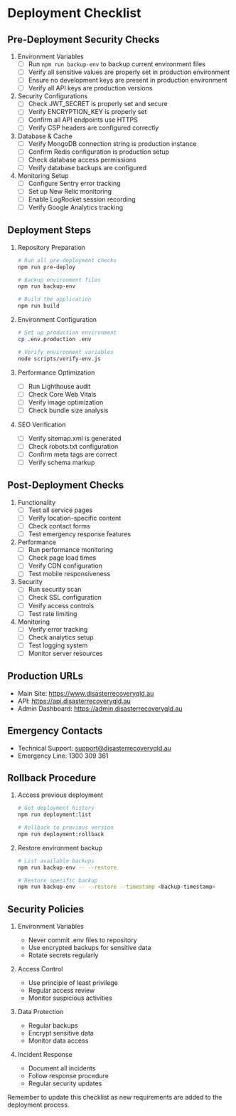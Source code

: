 # Deployment Checklist

## Pre-Deployment Security Checks

1. Environment Variables
   - [ ] Run `npm run backup-env` to backup current environment files
   - [ ] Verify all sensitive values are properly set in production environment
   - [ ] Ensure no development keys are present in production environment
   - [ ] Verify all API keys are production versions

2. Security Configurations
   - [ ] Check JWT_SECRET is properly set and secure
   - [ ] Verify ENCRYPTION_KEY is properly set
   - [ ] Confirm all API endpoints use HTTPS
   - [ ] Verify CSP headers are configured correctly

3. Database & Cache
   - [ ] Verify MongoDB connection string is production instance
   - [ ] Confirm Redis configuration is production setup
   - [ ] Check database access permissions
   - [ ] Verify database backups are configured

4. Monitoring Setup
   - [ ] Configure Sentry error tracking
   - [ ] Set up New Relic monitoring
   - [ ] Enable LogRocket session recording
   - [ ] Verify Google Analytics tracking

## Deployment Steps

1. Repository Preparation
   ```bash
   # Run all pre-deployment checks
   npm run pre-deploy

   # Backup environment files
   npm run backup-env

   # Build the application
   npm run build
   ```

2. Environment Configuration
   ```bash
   # Set up production environment
   cp .env.production .env

   # Verify environment variables
   node scripts/verify-env.js
   ```

3. Performance Optimization
   - [ ] Run Lighthouse audit
   - [ ] Check Core Web Vitals
   - [ ] Verify image optimization
   - [ ] Check bundle size analysis

4. SEO Verification
   - [ ] Verify sitemap.xml is generated
   - [ ] Check robots.txt configuration
   - [ ] Confirm meta tags are correct
   - [ ] Verify schema markup

## Post-Deployment Checks

1. Functionality
   - [ ] Test all service pages
   - [ ] Verify location-specific content
   - [ ] Check contact forms
   - [ ] Test emergency response features

2. Performance
   - [ ] Run performance monitoring
   - [ ] Check page load times
   - [ ] Verify CDN configuration
   - [ ] Test mobile responsiveness

3. Security
   - [ ] Run security scan
   - [ ] Check SSL configuration
   - [ ] Verify access controls
   - [ ] Test rate limiting

4. Monitoring
   - [ ] Verify error tracking
   - [ ] Check analytics setup
   - [ ] Test logging system
   - [ ] Monitor server resources

## Production URLs

- Main Site: https://www.disasterrecoveryqld.au
- API: https://api.disasterrecoveryqld.au
- Admin Dashboard: https://admin.disasterrecoveryqld.au

## Emergency Contacts

- Technical Support: support@disasterrecoveryqld.au
- Emergency Line: 1300 309 361

## Rollback Procedure

1. Access previous deployment
   ```bash
   # Get deployment history
   npm run deployment:list

   # Rollback to previous version
   npm run deployment:rollback
   ```

2. Restore environment backup
   ```bash
   # List available backups
   npm run backup-env -- --restore

   # Restore specific backup
   npm run backup-env -- --restore --timestamp <backup-timestamp>
   ```

## Security Policies

1. Environment Variables
   - Never commit .env files to repository
   - Use encrypted backups for sensitive data
   - Rotate secrets regularly

2. Access Control
   - Use principle of least privilege
   - Regular access review
   - Monitor suspicious activities

3. Data Protection
   - Regular backups
   - Encrypt sensitive data
   - Monitor data access

4. Incident Response
   - Document all incidents
   - Follow response procedure
   - Regular security updates

Remember to update this checklist as new requirements are added to the deployment process.
